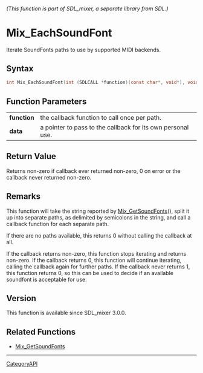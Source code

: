 ###### (This function is part of SDL_mixer, a separate library from SDL.)
# Mix_EachSoundFont

Iterate SoundFonts paths to use by supported MIDI backends.

## Syntax

```c
int Mix_EachSoundFont(int (SDLCALL *function)(const char*, void*), void *data);

```

## Function Parameters

|                  |                                                             |
| ---------------- | ----------------------------------------------------------- |
| **function**     | the callback function to call once per path.                |
| **data**         | a pointer to pass to the callback for its own personal use. |

## Return Value

Returns non-zero if callback ever returned non-zero, 0 on error or the
callback never returned non-zero.

## Remarks

This function will take the string reported by
[Mix_GetSoundFonts](Mix_GetSoundFonts.md)(), split it up into separate paths,
as delimited by semicolons in the string, and call a callback function for
each separate path.

If there are no paths available, this returns 0 without calling the
callback at all.

If the callback returns non-zero, this function stops iterating and returns
non-zero. If the callback returns 0, this function will continue iterating,
calling the callback again for further paths. If the callback never returns
1, this function returns 0, so this can be used to decide if an available
soundfont is acceptable for use.

## Version

This function is available since SDL_mixer 3.0.0.

## Related Functions

* [Mix_GetSoundFonts](Mix_GetSoundFonts.md)

----
[CategoryAPI](CategoryAPI.md)
